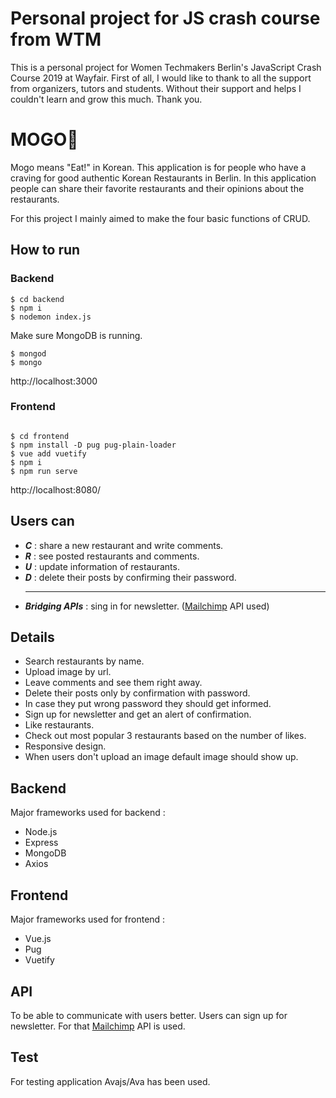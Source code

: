 # Personal project for JS crash course from WTM

This is a personal project for Women Techmakers Berlin's JavaScript Crash Course 2019 at Wayfair.
First of all, I would like to thank to all the support from organizers, tutors and students.
Without their support and helps I couldn't learn and grow this much. Thank you.

# MOGO🍱

Mogo means "Eat!" in Korean. This application is for people who have a craving for good authentic Korean Restaurants in Berlin. In this application people can share their favorite restaurants and their opinions about the restaurants.

For this project I mainly aimed to make the four basic functions of CRUD.

## How to run

### Backend

```
$ cd backend
$ npm i
$ nodemon index.js

```

Make sure MongoDB is running.

```
$ mongod
$ mongo
```

http://localhost:3000

### Frontend

```

$ cd frontend
$ npm install -D pug pug-plain-loader
$ vue add vuetify
$ npm i
$ npm run serve

```

http://localhost:8080/

## Users can

<ul>
  <li> <b><em>C</em></b> : share a new restaurant and write comments.
  <li> <b><em>R</em></b> : see posted restaurants and comments.
  <li> <b><em>U</em></b> : update information of restaurants.
  <li> <b><em>D</em></b> : delete their posts by confirming their password.
 <hr>
  <li> <b><em>Bridging APIs</em></b> : sing in for newsletter. (<a href="https://mailchimp.com/developer/">Mailchimp</a> API used)
</ul>

## Details

<ul>
<li> Search restaurants by name.  </li>
<li> Upload image by url.
<li> Leave comments and see them right away.</li>
<li> Delete their posts only by confirmation with password. </li>
<li> In case they put wrong password they should get informed. </li>
<li> Sign up for newsletter and get an alert of confirmation. </li>
<li> Like restaurants.</li>
<li> Check out most popular 3 restaurants based on the number of likes.</li>
<li> Responsive design.  </li>
<li> When users don't upload an image default image should show up.</li>
</ul>

## Backend

Major frameworks used for backend :

<ul>
<li> Node.js </li>
<li> Express </li>
<li> MongoDB </li>
<li> Axios </li>
</ul>

## Frontend

Major frameworks used for frontend :

<ul>
<li> Vue.js </li>
<li> Pug </li>
<li> Vuetify </li>
</ul>

## API

To be able to communicate with users better. Users can sign up for newsletter.
For that <a href="https://mailchimp.com/developer/">Mailchimp</a> API is used.

## Test

For testing application Avajs/Ava has been used.
